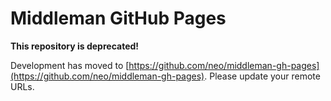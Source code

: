 # Middleman GitHub Pages

**This repository is deprecated!**

Development has moved to [https://github.com/neo/middleman-gh-pages](https://github.com/neo/middleman-gh-pages). Please
update your remote URLs.
